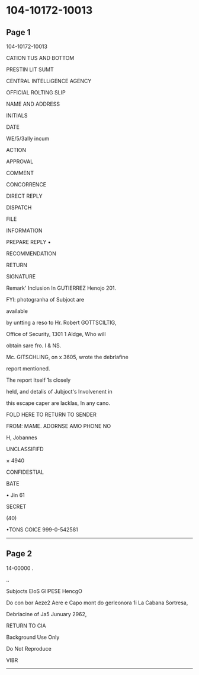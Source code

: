 # 104-10172-10013

## Page 1

104-10172-10013

CATION TUS AND BOTTOM

PRESTIN LIT SUMT

CENTRAL INTELLiGENCE AGENCY

OFFICIAL ROLTING SLIP

NAME AND ADDRESS

INITIALS

DATE

WE/5/3ally incum

ACTION

APPROVAL

COMMENT

CONCORRENCE

DIRECT REPLY

DISPATCH

FILE

INFORMATION

PREPARE REPLY •

RECOMMENDATION

RETURN

SIGNATURE

Remark' Inclusion In GUTIERREZ Henojo 201.

FYI: photogranha of Subjoct are

available

by untting a reso to Hr. Robert GOTTSCILTIG,

Office of Security, 1301 1 Aldge, Who will

obtain sare fro. I & NS.

Mc. GITSCHLING, on x 3605, wrote the debrlafine

report mentioned.

The report Itself 1s closely

held, and detalis of Jubjoct's Involvenent in

this escape caper are lacklas, In any cano.

FOLD HERE TO RETURN TO SENDER

FROM: MAME. ADORNSE AMO PHONE NO

H, Jobannes

UNCLASSIFIFD

× 4940

CONFIDESTIAL

BATE

• Jin 61

SECRET

(40)

•TONS COICE 999-0-542581

---

## Page 2

14-00000 .

..

Subjocts EloS GIIPESE HencgO

Do con bor Aeze2 Aere e Capo mont do gerleonora 1i La Cabana Sortresa,

Debriacine of Ja5 Junuary 2962,

RETURN TO CIA

Background Use Only

Do Not Reproduce

VIBR

---

